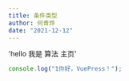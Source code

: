 ```yaml
---
title: 条件类型
author: 何青烨
date: "2021-12-12"
---
```


'hello 我是 算法 主页'

```js
console.log("1你好，VuePress！");
```

